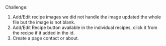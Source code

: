 Challenge: 

1. Add/Edit recipe images we did not handle the image updated the whole file but the image is not blank.
2. Add/Edit Recipe button available in the individual recipes, click it from the recipe if it added in the id.
3. Create a page contact or about. 
